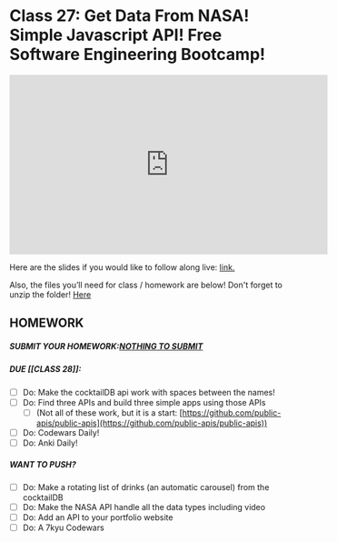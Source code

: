 # Class 27: Get Data From NASA! Simple Javascript API! Free Software Engineering Bootcamp!

<iframe width="560" height="316" src="https://www.youtube.com/embed/b5rjEW-_6po" title="Get Data From NASA! Simple Javascript API! Free Software Engineering Bootcamp! (class 27) - #100Devs" frameborder="0" allow="accelerometer; autoplay; clipboard-write; encrypted-media; gyroscope; picture-in-picture" allowfullscreen></iframe>

Here are the slides if you would like to follow along live: [link.](https://slides.com/leonnoel/100devs2-more-api-review)

Also, the files you’ll need for class / homework are below! Don't forget to unzip the folder! [Here](https://drive.google.com/file/d/1DDnZlxkfxMuaRp_Ey7JvuxSMGN7tpgeC/view?usp=sharing)

## HOMEWORK

##### SUBMIT YOUR HOMEWORK:[NOTHING TO SUBMIT](https://100devsfollowalong.netlify.app/classes/class-27.html)

##### DUE [[CLASS 28]]:

- [ ]   Do: Make the cocktailDB api work with spaces between the names!
- [ ]   Do: Find three APIs and build three simple apps using those APIs  
    - [ ] (Not all of these work, but it is a start: [https://github.com/public-apis/public-apis](https://github.com/public-apis/public-apis))
- [ ]   Do: Codewars Daily!
- [ ]   Do: Anki Daily!

##### WANT TO PUSH?

- [ ]   Do: Make a rotating list of drinks (an automatic carousel) from the cocktailDB
- [ ]   Do: Make the NASA API handle all the data types including video
- [ ]   Do: Add an API to your portfolio website
- [ ]   Do: A 7kyu Codewars